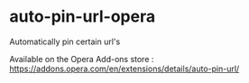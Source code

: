 # auto-pin-url-opera
Automatically pin certain url's

Available on the Opera Add-ons store : https://addons.opera.com/en/extensions/details/auto-pin-url/
